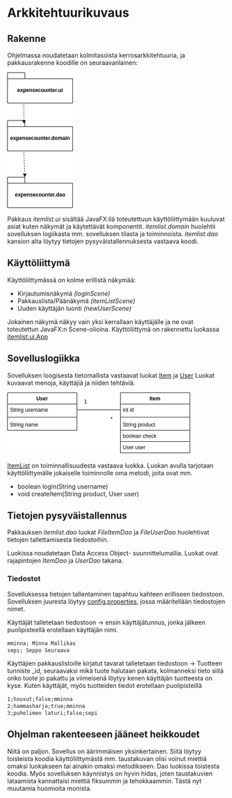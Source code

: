 # Arkkitehtuurikuvaus

## Rakenne

Ohjelmassa noudatetaan kolmitasoista kerrosarkkitehtuuria, ja pakkausrakenne koodille on seuraavanlainen:

![](./kuvat/pakkaus.png)

Pakkaus _itemlist.ui_ sisältää JavaFX:llä toteutettuun käyttöliittymään kuuluvat asiat kuten näkymät ja käytettävät komponentit.
_itemlist.domain_ huolehtii sovelluksen logiikasta mm. sovelluksen tilasta ja toiminnoista.
_itemlist.dao_  kansion alta löytyy tietojen pysyväistallennuksesta vastaava koodi. 

## Käyttöliittymä

Käyttöliittymässä on kolme erillistä näkymää: 

* Kirjautumisnäkymä _(loginScene)_
* Pakkauslista/Päänäkymä _(itemListScene)_
* Uuden käyttäjän luonti _(newUserScene)_

Jokainen näkymä näkyy vain yksi kerrallaan käyttäjälle ja ne ovat toteutettun JavaFX:n Scene-olioina. Käyttöliittymä on rakennettu luokassa [itemlist.ui.App](https://github.com/repemi/ot-harjoitustyo/blob/master/ItemList/src/main/java/itemlist/ui/App.java)


## Sovelluslogiikka

Sovelluksen loogisesta tietomallista vastaavat luokat [Item](https://github.com/repemi/ot-harjoitustyo/blob/master/ItemList/src/main/java/itemlist/domain/Item.java) ja [User](https://github.com/repemi/ot-harjoitustyo/blob/master/ItemList/src/main/java/itemlist/domain/User.java) Luokat kuvaavat menoja, käyttäjiä ja niiden tehtäviä.

![](./kuvat/luokkakaavio.png)


[ItemList](https://github.com/repemi/ot-harjoitustyo/blob/master/ItemList/src/main/java/itemlist/domain/ItemList.java) on toiminnallisuudesta vastaava luokka. Luokan avulla tarjotaan käyttöliittymälle jokaiselle toiminnolle oma metodi, joita ovat mm.

- boolean login(String username)
- void createItem(String product, User user)


## Tietojen pysyväistallennus

Pakkauksen _itemlist.dao_ luokat _FileItemDao_  ja _FileUserDao_ huolehtivat tietojen tallettamisesta tiedostoihin.

Luokissa noudatetaan Data Access Object- suunnittelumallia. Luokat ovat rajapintojen _ItemDao_ ja _UserDao_ takana.

### Tiedostot

Sovelluksessa tietojen tallentaminen tapahtuu kahteen erilliseen tiedostoon. Sovelluksen juuresta löytyy [config.properties](https://github.com/repemi/ot-harjoitustyo/blob/master/ItemList/config.properties), jossa määritellään tiedostojen nimet.

Käyttäjät talletetaan tiedostoon → ensin käyttäjätunnus, jonka jälkeen puolipisteellä erotellaan käyttäjän nimi. 

```
mminna; Minna Mallikas
sepi; Seppo Seuraava

``` 

Käyttäjien pakkauslistoille kirjatut tavarat talletetaan tiedostoon → Tuotteen tunniste _id, seuraavaksi mikä tuote halutaan pakata, kolmanneksi tieto siitä onko tuote jo pakattu ja viimeisenä löytyy kenen käyttäjän tuotteesta on kyse. Kuten käyttäjät, myös tuotteiden tiedot erotellaan puolipisteillä

```
1;housut;false;mminna
2;hammasharja;true;mminna
3;puhelimen laturi;false;sepi
``` 

## Ohjelman rakenteeseen jääneet heikkoudet

Niitä on paljon. Sovellus on äärimmäisen yksinkertainen. Siitä löytyy toisteista koodia käyttöliittymästä mm. taustakuvan olisi voinut miettiä omaksi luokakseen tai ainakin omaksi metodikseen. Dao luokissa toistesta koodia. Myös sovelluksen käynnistys on hyvin hidas, joten taustakuvien lataamista kannattaisi miettiä fiksummin ja tehokkaammin. Tästä nyt muutamia huomioita monista.

